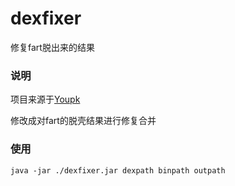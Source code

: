 # dexfixer
修复fart脱出来的结果

### 说明

项目来源于[Youpk](https://github.com/youlor/unpacker)

修改成对fart的脱壳结果进行修复合并

### 使用

`java -jar ./dexfixer.jar dexpath binpath outpath`